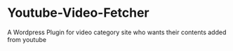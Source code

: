 # Youtube-Video-Fetcher
A Wordpress Plugin for video category site who wants their contents added from youtube
